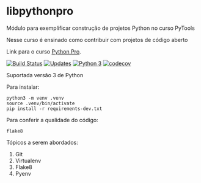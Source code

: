 # libpythonpro
 Módulo para exemplificar construção de projetos Python no curso PyTools

Nesse curso é ensinado como contribuir com projetos de código aberto

Link para o curso [Python Pro](https://www.python.pro.br).

[![Build Status](https://travis-ci.com/AJOliveiraRN/libpythonpro.svg?branch=master)](https://travis-ci.com/AJOliveiraRN/libpythonpro)
[![Updates](https://pyup.io/repos/github/AJOliveiraRN/libpythonpro/shield.svg)](https://pyup.io/repos/github/AJOliveiraRN/libpythonpro/)
[![Python 3](https://pyup.io/repos/github/AJOliveiraRN/libpythonpro/python-3-shield.svg)](https://pyup.io/repos/github/AJOliveiraRN/libpythonpro/)
[![codecov](https://codecov.io/gh/AJOliveiraRN/libpythonpro/branch/master/graph/badge.svg)](https://codecov.io/gh/AJOliveiraRN/libpythonpro)



Suportada versão 3 de Python

Para instalar:

```console
python3 -m venv .venv
source .venv/bin/activate
pip install -r requirements-dev.txt
```

Para conferir a qualidade do código:

```console
flake8
```

Tópicos a serem abordados:
1. Git
2. Virtualenv
3. Flake8
4. Pyenv
